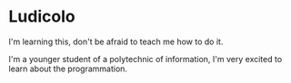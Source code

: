 # Ludicolo
I'm learning this, don't be afraid to teach me how to do it.

I'm a younger student of a polytechnic of information, I'm very excited to learn about the programmation.

